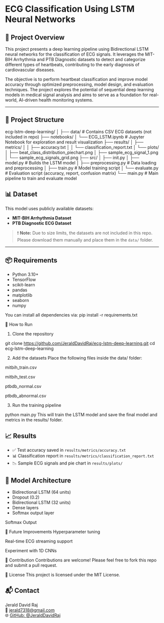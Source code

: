 # ECG Classification Using LSTM Neural Networks

## 🧠 Project Overview

This project presents a deep learning pipeline using Bidirectional LSTM neural networks for the classification of ECG signals. It leverages the MIT-BIH Arrhythmia and PTB Diagnostic datasets to detect and categorize different types of heartbeats, contributing to the early diagnosis of cardiovascular diseases.

The objective is to perform heartbeat classification and improve model accuracy through optimized preprocessing, model design, and evaluation techniques. The project explores the potential of sequential deep learning models in medical signal analysis and aims to serve as a foundation for real-world, AI-driven health monitoring systems.

---

## 📁 Project Structure
ecg-lstm-deep-learning/
│
├── data/ # Contains CSV ECG datasets (not included in repo)
├── notebooks/
│ └── ECG_LSTM.ipynb # Jupyter Notebook for exploration and result visualization
├── results/
│ ├── metrics/
│ │ ├── accuracy.txt
│ │ └── classification_report.txt
│ └── plots/
│ ├── beat_class_distribution_piechart.png
│ ├── sample_ecg_signal_1.png
│ └── sample_ecg_signals_grid.png
├── src/
│ ├── init.py
│ ├── model.py # Builds the LSTM model
│ ├── preprocessing.py # Data loading and preprocessing
│ ├── train.py # Model training script
│ └── evaluate.py # Evaluation script (accuracy, report, confusion matrix)
└── main.py # Main pipeline to train and evaluate model

## 📊 Dataset

This model uses publicly available datasets:

- **MIT-BIH Arrhythmia Dataset**
- **PTB Diagnostic ECG Dataset**

> ❗ **Note:** Due to size limits, the datasets are not included in this repo. Please download them manually and place them in the `data/` folder.

---

## 📦 Requirements

- Python 3.10+
- TensorFlow
- scikit-learn
- pandas
- matplotlib
- seaborn
- numpy

You can install all dependencies via:
pip install -r requirements.txt


🚀 How to Run
1. Clone the repository

git clone https://github.com/JeraldDavidRaj/ecg-lstm-deep-learning.git
cd ecg-lstm-deep-learning

2. Add the datasets
Place the following files inside the data/ folder:

mitbih_train.csv

mitbih_test.csv

ptbdb_normal.csv

ptbdb_abnormal.csv

3. Run the training pipeline

python main.py
This will train the LSTM model and save the final model and metrics in the results/ folder.

## 📈 Results

- ✅ Test accuracy saved in `results/metrics/accuracy.txt`
- 📊 Classification report in `results/metrics/classification_report.txt`
- 📉 Sample ECG signals and pie chart in `results/plots/`

## 🧠 Model Architecture

- Bidirectional LSTM (64 units)
- Dropout (0.2)
- Bidirectional LSTM (32 units)
- Dense layers
- Softmax output layer

Softmax Output

📌 Future Improvements
Hyperparameter tuning

Real-time ECG streaming support

Experiment with 1D CNNs

🤝 Contribution
Contributions are welcome! Please feel free to fork this repo and submit a pull request.

📜 License
This project is licensed under the MIT License.

## 📬 Contact

Jerald David Raj  
📧 [jerald7318@gmail.com](mailto:jerald7318@gmail.com)  
🌐 [GitHub: @JeraldDavidRaj](https://github.com/JeraldDavidRaj)







